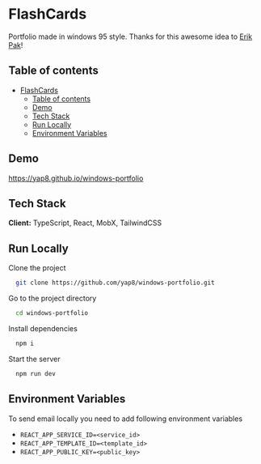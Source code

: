 
# FlashCards

Portfolio made in windows 95 style. Thanks for this awesome idea to [Erik Pak](https://github.com/ericpak)!

## Table of contents
- [FlashCards](#flashcards)
  - [Table of contents](#table-of-contents)
  - [Demo](#demo)
  - [Tech Stack](#tech-stack)
  - [Run Locally](#run-locally)
  - [Environment Variables](#environment-variables)

## Demo

https://yap8.github.io/windows-portfolio

## Tech Stack

**Client:** TypeScript, React, MobX, TailwindCSS

## Run Locally

Clone the project

```bash
  git clone https://github.com/yap8/windows-portfolio.git
```

Go to the project directory

```bash
  cd windows-portfolio
```

Install dependencies

```bash
  npm i
```

Start the server

```bash
  npm run dev
```

## Environment Variables

To send email locally you need to add following environment variables

- `REACT_APP_SERVICE_ID=<service_id>`
- `REACT_APP_TEMPLATE_ID=<template_id>`
- `REACT_APP_PUBLIC_KEY=<public_key>`
